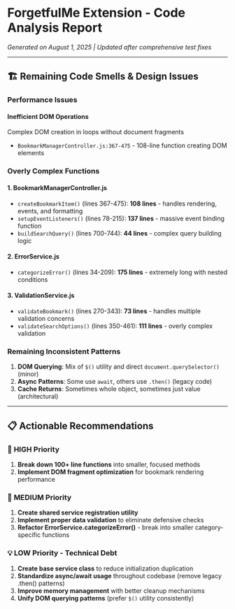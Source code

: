 # ForgetfulMe Extension - Code Analysis Report
*Generated on August 1, 2025 | Updated after comprehensive test fixes*

---
## 🏗️ Remaining Code Smells & Design Issues

### Performance Issues

#### **Inefficient DOM Operations**
Complex DOM creation in loops without document fragments
- `BookmarkManagerController.js:367-475` - 108-line function creating DOM elements

### Overly Complex Functions

#### 1. **BookmarkManagerController.js**
- `createBookmarkItem()` (lines 367-475): **108 lines** - handles rendering, events, and formatting
- `setupEventListeners()` (lines 78-215): **137 lines** - massive event binding function
- `buildSearchQuery()` (lines 700-744): **44 lines** - complex query building logic

#### 2. **ErrorService.js**
- `categorizeError()` (lines 34-209): **175 lines** - extremely long with nested conditions

#### 3. **ValidationService.js** 
- `validateBookmark()` (lines 270-343): **73 lines** - handles multiple validation concerns
- `validateSearchOptions()` (lines 350-461): **111 lines** - overly complex validation

### Remaining Inconsistent Patterns

1. **DOM Querying**: Mix of `$()` utility and direct `document.querySelector()` (minor)
2. **Async Patterns**: Some use `await`, others use `.then()` (legacy code)
3. **Cache Returns**: Sometimes whole object, sometimes just value (architectural)

---

## 📋 Actionable Recommendations

### 🚨 **HIGH Priority**

1. **Break down 100+ line functions** into smaller, focused methods
2. **Implement DOM fragment optimization** for bookmark rendering performance

### 🔧 **MEDIUM Priority** 

1. **Create shared service registration utility**
2. **Implement proper data validation** to eliminate defensive checks
3. **Refactor ErrorService.categorizeError()** - break into smaller category-specific functions

### 💡 **LOW Priority - Technical Debt**

1. **Create base service class** to reduce initialization duplication  
2. **Standardize async/await usage** throughout codebase (remove legacy .then() patterns)
3. **Improve memory management** with better cleanup mechanisms
4. **Unify DOM querying patterns** (prefer `$()` utility consistently)
